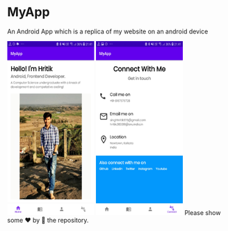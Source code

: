 # MyApp

An Android App which is a replica of my website on an android device

<img width="200" height="400" alt="portfolio_view" src="./Flash.jpg">
<img width="200" height="400" alt="portfolio_view" src="./Contact.jpg">
Please show some ❤ by 🌟 the repository.
